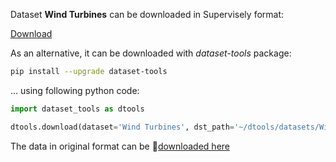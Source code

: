 Dataset **Wind Turbines** can be downloaded in Supervisely format:

 [Download](https://assets.supervisely.com/supervisely-supervisely-assets-public/teams_storage/b/q/Ov/6cpD1jxxcFauc594dR7xyLGzWnrwu0IxmyT9Jv90XfruTqLpFem6wlFs8D1w6AuxpnqRGx7fRnsdCdG9pnqDNdZPx63rxIQcGAI6PayVPyQTl0xC2uUGO1kn39YU.tar)

As an alternative, it can be downloaded with *dataset-tools* package:
``` bash
pip install --upgrade dataset-tools
```

... using following python code:
``` python
import dataset_tools as dtools

dtools.download(dataset='Wind Turbines', dst_path='~/dtools/datasets/Wind Turbines.tar')
```
The data in original format can be 🔗[downloaded here](https://www.kaggle.com/datasets/kylegraupe/wind-turbine-image-dataset-for-computer-vision/download?datasetVersionNumber=12)